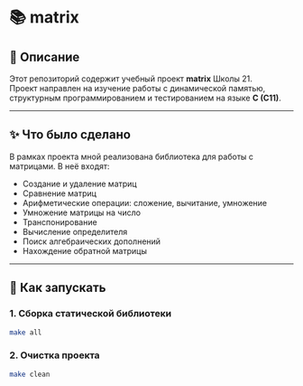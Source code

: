 # 📚 matrix

## 📖 Описание
Этот репозиторий содержит учебный проект **matrix** Школы 21.  
Проект направлен на изучение работы с динамической памятью, структурным программированием и тестированием на языке **C (C11)**.  

---

## ✨ Что было сделано
В рамках проекта мной реализована библиотека для работы с матрицами. В неё входят:
- Создание и удаление матриц  
- Сравнение матриц  
- Арифметические операции: сложение, вычитание, умножение  
- Умножение матрицы на число  
- Транспонирование  
- Вычисление определителя  
- Поиск алгебраических дополнений  
- Нахождение обратной матрицы  

---
## 🚀 Как запускать

### 1. Сборка статической библиотеки

```bash
make all
```
### 2. Очистка проекта

```bash
make clean
```

